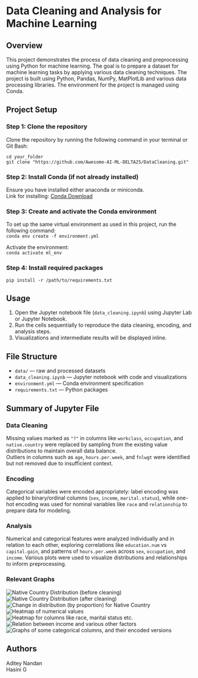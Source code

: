 # Data Cleaning and Analysis for Machine Learning

## Overview

This project demonstrates the process of data cleaning and preprocessing using Python for machine learning. The goal is to prepare a dataset for machine learning tasks by applying various data cleaning techniques. The project is built using Python, Pandas, NumPy, MatPlotLib and various data processing libraries. The environment for the project is managed using Conda.

## Project Setup

### Step 1: Clone the repository
Clone the repository by running the following command in your terminal or Git Bash:
```  
cd your_folder  
git clone "https://github.com/Awesome-AI-ML-DELTA25/DataCleaning.git"
```

### Step 2: Install Conda (if not already installed)
Ensure you have installed either anaconda or miniconda.  
Link for installing: [Conda Download](https://www.anaconda.com/download/)

### Step 3: Create and activate the Conda environment

To set up the same virtual environment as used in this project, run the following command:  
` conda env create -f environment.yml `

Activate the environment:  
` conda activate ml_env `

### Step 4: Install required packages
 ` pip install -r /path/to/requirements.txt ` 


## Usage

1. Open the Jupyter notebook file (`data_cleaning.ipynb`) using Jupyter Lab or Jupyter Notebook.  
2. Run the cells sequentially to reproduce the data cleaning, encoding, and analysis steps.  
3. Visualizations and intermediate results will be displayed inline.


## File Structure

- `data/` — raw and processed datasets  
- `data_cleaning.ipynb` — Jupyter notebook with code and visualizations  
- `environment.yml` — Conda environment specification  
- `requirements.txt` — Python packages

## Summary of Jupyter File

### Data Cleaning
Missing values marked as `"?"` in columns like `workclass`, `occupation`, and `native.country` were replaced by sampling from the existing value distributions to maintain overall data balance.  
Outliers in columns such as `age`, `hours.per.week`, and `fnlwgt` were identified but not removed due to insufficient context.

### Encoding
Categorical variables were encoded appropriately: label encoding was applied to binary/ordinal columns (`sex`, `income`, `marital.status`), while one-hot encoding was used for nominal variables like `race` and `relationship` to prepare data for modeling.

### Analysis
Numerical and categorical features were analyzed individually and in relation to each other, exploring correlations like `education.num` vs `capital.gain`, and patterns of `hours.per.week` across `sex`, `occupation`, and `income`. Various plots were used to visualize distributions and relationships to inform preprocessing.

### Relevant Graphs
![Native Country Distribution (before cleaning)](images/native_country_distribution.png)
![Native Country Distribution (after cleaning)](images/native_country_distribution_filled.png)
![Change in distribution (by proportion) for Native Country](images/country_proportion_difference.png)
![Heatmap of numerical values](images/heatmapnumero.png)
![Heatmap for columns like race, marital status etc.](images/heatmapmaritalrace.png)
![Relation between income and various other factors](images/bargraphs_income.png)
![Graphs of some categorical columns, and their encoded versions](images/categorical_encoded_distributions.png)


## Authors
Aditey Nandan  
Hasini G